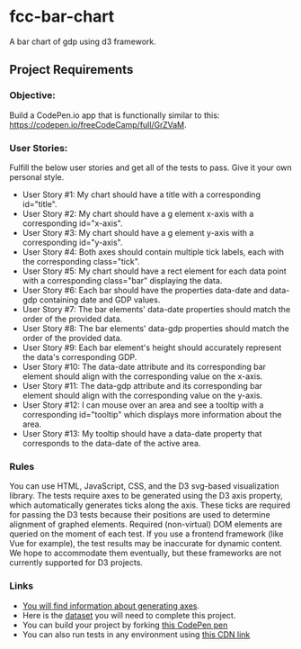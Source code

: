 fcc-bar-chart
==================================================================

A bar chart of gdp using d3 framework.


Project Requirements
-------------------------------------------------------------------------

### Objective: 

Build a CodePen.io app that is functionally similar to this: https://codepen.io/freeCodeCamp/full/GrZVaM.

### User Stories:

Fulfill the below user stories and get all of the tests to pass. Give it your own personal style.


* User Story #1: My chart should have a title with a corresponding id="title".
* User Story #2: My chart should have a g element x-axis with a corresponding id="x-axis".
* User Story #3: My chart should have a g element y-axis with a corresponding id="y-axis".
* User Story #4: Both axes should contain multiple tick labels, each with the corresponding class="tick".
* User Story #5: My chart should have a rect element for each data point with a corresponding class="bar" displaying the data.
* User Story #6: Each bar should have the properties data-date and data-gdp containing date and GDP values.
* User Story #7: The bar elements' data-date properties should match the order of the provided data.
* User Story #8: The bar elements' data-gdp properties should match the order of the provided data.
* User Story #9: Each bar element's height should accurately represent the data's corresponding GDP.
* User Story #10: The data-date attribute and its corresponding bar element should align with the corresponding value on the x-axis.
* User Story #11: The data-gdp attribute and its corresponding bar element should align with the corresponding value on the y-axis.
* User Story #12: I can mouse over an area and see a tooltip with a corresponding id="tooltip" which displays more information about the area.
* User Story #13: My tooltip should have a data-date property that corresponds to the data-date of the active area.

### Rules
You can use HTML, JavaScript, CSS, and the D3 svg-based visualization library. The tests require axes to be generated using the D3 axis property, which automatically generates ticks along the axis. These ticks are required for passing the D3 tests because their positions are used to determine alignment of graphed elements. Required (non-virtual) DOM elements are queried on the moment of each test. If you use a frontend framework (like Vue for example), the test results may be inaccurate for dynamic content. We hope to accommodate them eventually, but these frameworks are not currently supported for D3 projects.

### Links

* [You will find information about generating axes](https://github.com/d3/d3/blob/master/API.md#axes-d3-axis).
* Here is the [dataset](https://raw.githubusercontent.com/freeCodeCamp/ProjectReferenceData/master/GDP-data.json) you will need to complete this project. 
* You can build your project by forking [this CodePen pen](https://codepen.io/freeCodeCamp/pen/MJjpwO)
* You can also run tests in any environment using [this CDN link](https://cdn.freecodecamp.org/testable-projects-fcc/v1/bundle.js)
